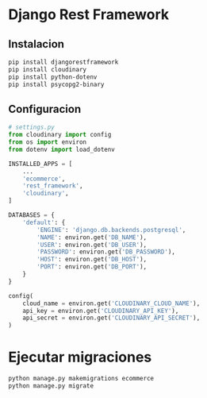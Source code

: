 # Django Rest Framework

## Instalacion

```bash
pip install djangorestframework
pip install cloudinary
pip install python-dotenv
pip install psycopg2-binary
```

## Configuracion

```python
# settings.py
from cloudinary import config
from os import environ
from dotenv import load_dotenv
```

```python
INSTALLED_APPS = [
    ...
    'ecommerce',
    'rest_framework',
    'cloudinary',
]

DATABASES = {
    'default': {
        'ENGINE': 'django.db.backends.postgresql',
        'NAME': environ.get('DB_NAME'),
        'USER': environ.get('DB_USER'),
        'PASSWORD': environ.get('DB_PASSWORD'),
        'HOST': environ.get('DB_HOST'),
        'PORT': environ.get('DB_PORT'),
    }
}
```

```python
config(
    cloud_name = environ.get('CLOUDINARY_CLOUD_NAME'),
    api_key = environ.get('CLOUDINARY_API_KEY'),
    api_secret = environ.get('CLOUDINARY_API_SECRET'),
)
```

# Ejecutar migraciones

```bash
python manage.py makemigrations ecommerce
python manage.py migrate
```
